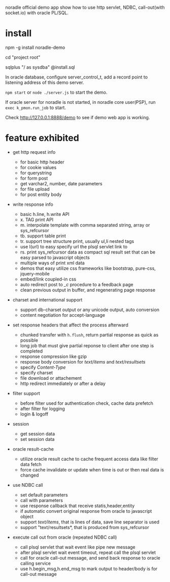 noradle official demo app show how to use http servlet, NDBC, call-out(with socket.io) with oracle PL/SQL.

# install

npm -g install noradle-demo

cd "project root"

sqlplus "/ as sysdba" @install.sql

In oracle database, configure server_control_t, add a record point to listening address of this demo server.

`npm start` or `node ./server.js` to start the demo.

If oracle server for noradle is not started, in noradle core user(PSP), run `exec k_pmon.run_job` to start.

Check http://127.0.0.1:8888/demo to see if demo web app is working.

# feature exhibited

* get http request info
  - for basic http header
  - for cookie values
  - for querystring
  - for form post
  - get varchar2, number, date parameters
  - for file upload
  - for post entity body

* write response info
  - basic h.line, h.write API
  - x. TAG print API
  - m. interpolate template with comma separated string, array or sys_refcursor
  - tb. support table print
  - tr. support tree structure print, usually ul,li nested tags
  - use l(url) to easy specify url the plsql servlet link to
  - rs. print sys_refcursor data as compact sql result set that can be easy parsed to javascript objects
  - multiple ways of print xml data
  - demos that easy utilize css frameworks like bootstrap, pure-css, jquery-mobile
  - embed/link coupled-in css
  - auto redirect post to *_c* procedure to a feedback page
  - clean previous output in buffer, and regenerating page response

* charset and international support
  - support db-charset output or any unicode output, auto conversion
  - content negotiation for accept-language

* set response headers that affect the process afterward
  - chunked transfer with `h.flush`, return partial response as quick as possible
  - long job that must give partial reponse to client after one step is completed
  - response compression like gzip
  - response body conversion for *text/items* and *text/resultsets*
  - specify *Content-Type*
  - specify charset
  - file download or attachement
  - http redirect immediately or after a delay

* filter support
  - before filter used for authentication check, cache data prefetch
  - after filter for logging
  - login & logoff

* session
  - get session data
  - set session data

* oracle result-cache
  - utilize oracle result cache to cache frequent access data like filter data fetch
  - force cache invalidate or update when time is out or then real data is changed

* use NDBC call
  - set default parameters
  - call with parameters
  - use response callback that receive statis,header,entity
  - if automatic convert original response from oracle to javascript object
  - support *text/items*, that is lines of data, save line separator is used
  - support "text/resultsets*, that is produced from sys_refcursor

* execute call out from oracle (repeated NDBC call)
  - call plsql servlet that wait event like pipe new message
  - after plsql servlet wait event timeout, repeat call the plsql servlet
  - call for oracle call-out message, and send back response to oracle calling service
  - use h.begin_msg,h.end_msg to mark output to header/body is for call-out message
